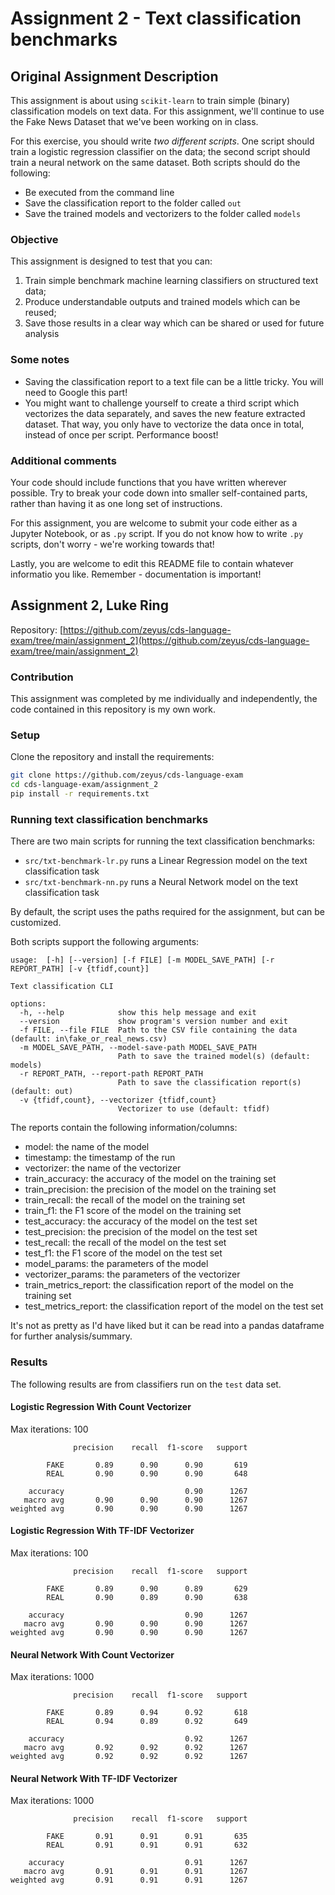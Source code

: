 # Assignment 2 - Text classification benchmarks

## Original Assignment Description

This assignment is about using ```scikit-learn``` to train simple (binary) classification models on text data. For this assignment, we'll continue to use the Fake News Dataset that we've been working on in class.

For this exercise, you should write *two different scripts*. One script should train a logistic regression classifier on the data; the second script should train a neural network on the same dataset. Both scripts should do the following:

- Be executed from the command line
- Save the classification report to the folder called ```out```
- Save the trained models and vectorizers to the folder called ```models```

### Objective

This assignment is designed to test that you can:

1. Train simple benchmark machine learning classifiers on structured text data;
2. Produce understandable outputs and trained models which can be reused;
3. Save those results in a clear way which can be shared or used for future analysis

### Some notes

- Saving the classification report to a text file can be a little tricky. You will need to Google this part!
- You might want to challenge yourself to create a third script which vectorizes the data separately, and saves the new feature extracted dataset. That way, you only have to vectorize the data once in total, instead of once per script. Performance boost!

### Additional comments

Your code should include functions that you have written wherever possible. Try to break your code down into smaller self-contained parts, rather than having it as one long set of instructions.

For this assignment, you are welcome to submit your code either as a Jupyter Notebook, or as ```.py``` script. If you do not know how to write ```.py``` scripts, don't worry - we're working towards that!

Lastly, you are welcome to edit this README file to contain whatever informatio you like. Remember - documentation is important!

## Assignment 2, Luke Ring

Repository: [https://github.com/zeyus/cds-language-exam/tree/main/assignment_2](https://github.com/zeyus/cds-language-exam/tree/main/assignment_2)

### Contribution

This assignment was completed by me individually and independently, the code contained in this repository is my own work.

### Setup

Clone the repository and install the requirements:

```bash
git clone https://github.com/zeyus/cds-language-exam
cd cds-language-exam/assignment_2
pip install -r requirements.txt
```

### Running text classification benchmarks

There are two main scripts for running the text classification benchmarks:

- `src/txt-benchmark-lr.py` runs a Linear Regression model on the text classification task
- `src/txt-benchmark-nn.py` runs a Neural Network model on the text classification task

By default, the script uses the paths required for the assignment, but can be customized.

Both scripts support the following arguments:

```
usage:  [-h] [--version] [-f FILE] [-m MODEL_SAVE_PATH] [-r REPORT_PATH] [-v {tfidf,count}]

Text classification CLI

options:
  -h, --help            show this help message and exit
  --version             show program's version number and exit
  -f FILE, --file FILE  Path to the CSV file containing the data (default: in\fake_or_real_news.csv)
  -m MODEL_SAVE_PATH, --model-save-path MODEL_SAVE_PATH
                        Path to save the trained model(s) (default: models)
  -r REPORT_PATH, --report-path REPORT_PATH
                        Path to save the classification report(s) (default: out)
  -v {tfidf,count}, --vectorizer {tfidf,count}
                        Vectorizer to use (default: tfidf)
```

The reports contain the following information/columns:

- model: the name of the model
- timestamp: the timestamp of the run
- vectorizer: the name of the vectorizer
- train_accuracy: the accuracy of the model on the training set
- train_precision: the precision of the model on the training set
- train_recall: the recall of the model on the training set
- train_f1: the F1 score of the model on the training set
- test_accuracy: the accuracy of the model on the test set
- test_precision: the precision of the model on the test set
- test_recall: the recall of the model on the test set
- test_f1: the F1 score of the model on the test set
- model_params: the parameters of the model
- vectorizer_params: the parameters of the vectorizer
- train_metrics_report: the classification report of the model on the training set
- test_metrics_report: the classification report of the model on the test set

It's not as pretty as I'd have liked but it can be read into a pandas dataframe for further analysis/summary.

### Results

The following results are from classifiers run on the `test` data set.

#### Logistic Regression With Count Vectorizer

Max iterations: 100

```text
              precision    recall  f1-score   support

        FAKE       0.89      0.90      0.90       619
        REAL       0.90      0.90      0.90       648

    accuracy                           0.90      1267
   macro avg       0.90      0.90      0.90      1267
weighted avg       0.90      0.90      0.90      1267
```

#### Logistic Regression With TF-IDF Vectorizer

Max iterations: 100

```text
              precision    recall  f1-score   support

        FAKE       0.89      0.90      0.89       629
        REAL       0.90      0.89      0.90       638

    accuracy                           0.90      1267
   macro avg       0.90      0.90      0.90      1267
weighted avg       0.90      0.90      0.90      1267
```

#### Neural Network With Count Vectorizer

Max iterations: 1000

```text
              precision    recall  f1-score   support

        FAKE       0.89      0.94      0.92       618
        REAL       0.94      0.89      0.92       649

    accuracy                           0.92      1267
   macro avg       0.92      0.92      0.92      1267
weighted avg       0.92      0.92      0.92      1267
```

#### Neural Network With TF-IDF Vectorizer

Max iterations: 1000

```text
              precision    recall  f1-score   support

        FAKE       0.91      0.91      0.91       635
        REAL       0.91      0.91      0.91       632

    accuracy                           0.91      1267
   macro avg       0.91      0.91      0.91      1267
weighted avg       0.91      0.91      0.91      1267
```
